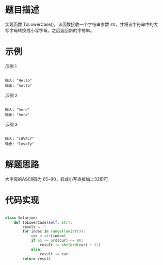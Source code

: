 <!--
 * @LastEditors: jiang yixin
 * @Author: jiang yixin
 -->
# 题目描述

实现函数 ToLowerCase()，该函数接收一个字符串参数 str，并将该字符串中的大写字母转换成小写字母，之后返回新的字符串。

# 示例

示例 1

```text

输入: "Hello"
输出: "hello"

```

示例 2

```text

输入: "here"
输出: "here"

```

示例 3

```text

输入: "LOVELY"
输出: "lovely"

```

# 解题思路

大字母的ASCII码为 65~90，转成小写直接加上32即可

# 代码实现

```python

class Solution:
    def toLowerCase(self, str):
        result = ''
        for index in range(len(str)):
            cur = str[index]
            if 65 <= ord(cur) <= 90:
                result += chr(ord(cur) + 32)
            else:
                result += cur
        return result

```